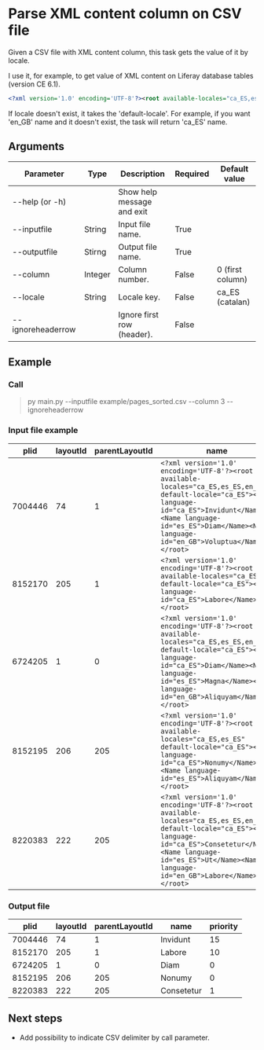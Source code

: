 # Parse XML content column on CSV file

Given a CSV file with XML content column, this task gets the value of it by locale.

I use it, for example, to get value of XML content on Liferay database tables (version CE 6.1).

```xml
<?xml version='1.0' encoding='UTF-8'?><root available-locales="ca_ES,es_ES,en_GB," default-locale="ca_ES"><Name language-id="ca_ES">Voluptua</Name><Name language-id="es_ES">Dolores</Name><Name language-id="en_GB">Et</Name></root>
```

If locale doesn't exist, it takes the 'default-locale'. For example, if you want 'en_GB' name and it doesn't exist, the task will return 'ca_ES' name.

## Arguments

| Parameter         | Type    | Description                | Required | Default value    |
|-------------------|---------|----------------------------|----------|------------------|
| --help (or -h)    |         | Show help message and exit |          |                  |
| --inputfile       | String  | Input file name.           | True     |                  |
| --outputfile      | Stirng  | Output file name.          | True     |                  |
| --column          | Integer | Column number.             | False    | 0 (first column) |
| --locale          | String  | Locale key.                | False    | ca_ES (catalan)  |
| --ignoreheaderrow |         | Ignore first row (header). | False    |                  |

## Example

### Call

> py main.py --inputfile example/pages_sorted.csv --column 3 --ignoreheaderrow

### Input file example

| plid    | layoutId | parentLayoutId | name                                                                                                                                                                                                                                    | priority |
|---------|----------|----------------|-----------------------------------------------------------------------------------------------------------------------------------------------------------------------------------------------------------------------------------------|----------|
| 7004446 | 74       | 1              | `<?xml version='1.0' encoding='UTF-8'?><root available-locales="ca_ES,es_ES,en_GB," default-locale="ca_ES"><Name language-id="ca_ES">Invidunt</Name><Name language-id="es_ES">Diam</Name><Name language-id="en_GB">Voluptua</Name></root>` | 15       |
| 8152170 | 205      | 1              | `<?xml version='1.0' encoding='UTF-8'?><root available-locales="ca_ES" default-locale="ca_ES"><Name language-id="ca_ES">Labore</Name></root>`                                                                                            | 10       |
| 6724205 | 1        | 0              | `<?xml version='1.0' encoding='UTF-8'?><root available-locales="ca_ES,es_ES,en_GB," default-locale="ca_ES"><Name language-id="ca_ES">Diam</Name><Name language-id="es_ES">Magna</Name><Name language-id="en_GB">Aliquyam</Name></root>`    | 0        |
| 8152195 | 206      | 205            | `<?xml version='1.0' encoding='UTF-8'?><root available-locales="ca_ES,es_ES" default-locale="ca_ES"><Name language-id="ca_ES">Nonumy</Name><Name language-id="es_ES">Aliquyam</Name></root>`                                              | 0        |
| 8220383 | 222      | 205            | `<?xml version='1.0' encoding='UTF-8'?><root available-locales="ca_ES,es_ES,en_GB," default-locale="ca_ES"><Name language-id="ca_ES">Consetetur</Name><Name language-id="es_ES">Ut</Name><Name language-id="en_GB">Labore</Name></root>`   | 1        |

### Output file

| plid    | layoutId | parentLayoutId | name       | priority |
|---------|----------|----------------|------------|----------|
| 7004446 | 74       | 1              | Invidunt   | 15       |
| 8152170 | 205      | 1              | Labore     | 10       |
| 6724205 | 1        | 0              | Diam       | 0        |
| 8152195 | 206      | 205            | Nonumy     | 0        |
| 8220383 | 222      | 205            | Consetetur | 1        |

## Next steps

- Add possibility to indicate CSV delimiter by call parameter.

